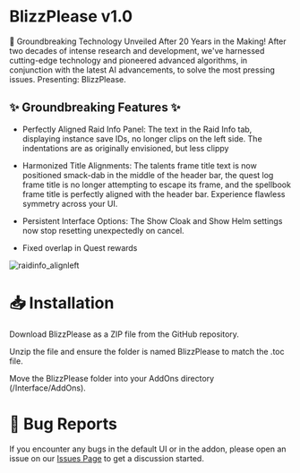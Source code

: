 # BlizzPlease v1.0
🚀 Groundbreaking Technology Unveiled After 20 Years in the Making! After two decades of intense research and development, we've harnessed cutting-edge technology and pioneered advanced algorithms, in conjunction with the latest AI advancements, to solve the most pressing issues. Presenting: BlizzPlease.

## ✨ Groundbreaking Features ✨
- Perfectly Aligned Raid Info Panel: The text in the Raid Info tab, displaying instance save IDs, no longer clips on the left side. The indentations are as originally envisioned, but less clippy

- Harmonized Title Alignments: The talents frame title text is now positioned smack-dab in the middle of the header bar, the quest log frame title is no longer attempting to escape its frame, and the spellbook frame title is perfectly aligned with the header bar. Experience flawless symmetry across your UI.

- Persistent Interface Options: The Show Cloak and Show Helm settings now stop resetting unexpectedly on cancel.

- Fixed overlap in Quest rewards

![raidinfo_alignleft](https://github.com/user-attachments/assets/996c88b1-6664-4327-abd4-1bc8ed45ae09)

# 📥 Installation
Download BlizzPlease as a ZIP file from the GitHub repository.

Unzip the file and ensure the folder is named BlizzPlease to match the .toc file.

Move the BlizzPlease folder into your AddOns directory (/Interface/AddOns).

# 🐞 Bug Reports
If you encounter any bugs in the default UI or in the addon, please open an issue on our [Issues Page](https://github.com/AiAnswer3213/BlizzPlease/issues) to get a discussion started.
